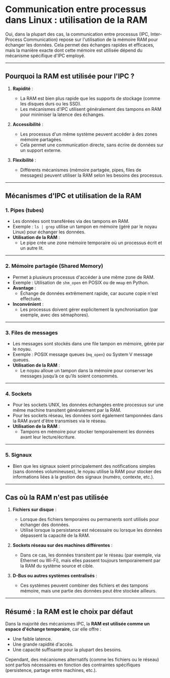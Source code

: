 
# Communication entre processus dans Linux : utilisation de la RAM

Oui, dans la plupart des cas, la communication entre processus (IPC, Inter-Process Communication) repose sur l'utilisation de la mémoire RAM pour échanger les données. Cela permet des échanges rapides et efficaces, mais la manière exacte dont cette mémoire est utilisée dépend du mécanisme spécifique d'IPC employé.

---

## Pourquoi la RAM est utilisée pour l'IPC ?
1. **Rapidité** :
   - La RAM est bien plus rapide que les supports de stockage (comme les disques durs ou les SSD).
   - Les mécanismes d'IPC utilisent généralement des tampons en RAM pour minimiser la latence des échanges.

2. **Accessibilité** :
   - Les processus d'un même système peuvent accéder à des zones mémoire partagées.
   - Cela permet une communication directe, sans écrire de données sur un support externe.

3. **Flexibilité** :
   - Différents mécanismes (mémoire partagée, pipes, files de messages) peuvent utiliser la RAM selon les besoins des processus.

---

## Mécanismes d'IPC et utilisation de la RAM

### 1. Pipes (tubes)
- Les données sont transférées via des tampons en RAM.
- Exemple : `ls | grep` utilise un tampon en mémoire (géré par le noyau Linux) pour échanger les données.
- **Utilisation de la RAM** :
  - Le pipe crée une zone mémoire temporaire où un processus écrit et un autre lit.

---

### 2. Mémoire partagée (Shared Memory)
- Permet à plusieurs processus d'accéder à une même zone de RAM.
- Exemple : Utilisation de `shm_open` en POSIX ou de `mmap` en Python.
- **Avantage** :
  - Échange de données extrêmement rapide, car aucune copie n'est effectuée.
- **Inconvénient** :
  - Les processus doivent gérer explicitement la synchronisation (par exemple, avec des sémaphores).

---

### 3. Files de messages
- Les messages sont stockés dans une file tampon en mémoire, gérée par le noyau.
- Exemple : POSIX message queues (`mq_open`) ou System V message queues.
- **Utilisation de la RAM** :
  - Le noyau alloue un tampon dans la mémoire pour conserver les messages jusqu’à ce qu’ils soient consommés.

---

### 4. Sockets
- Pour les sockets UNIX, les données échangées entre processus sur une même machine transitent généralement par la RAM.
- Pour les sockets réseau, les données sont également tamponnées dans la RAM avant d'être transmises via le réseau.
- **Utilisation de la RAM** :
  - Tampons en mémoire pour stocker temporairement les données avant leur lecture/écriture.

---

### 5. Signaux
- Bien que les signaux soient principalement des notifications simples (sans données volumineuses), le noyau utilise la RAM pour stocker des informations liées à la gestion des signaux (numéro, contexte, etc.).

---

## Cas où la RAM n'est pas utilisée
1. **Fichiers sur disque** :
   - Lorsque des fichiers temporaires ou permanents sont utilisés pour échanger des données.
   - Utilisé lorsque la persistance est nécessaire ou lorsque les données dépassent la capacité de la RAM.

2. **Sockets réseau sur des machines différentes** :
   - Dans ce cas, les données transitent par le réseau (par exemple, via Ethernet ou Wi-Fi), mais elles passent toujours temporairement par la RAM du système source et cible.

3. **D-Bus ou autres systèmes centralisés** :
   - Ces systèmes peuvent combiner des fichiers et des tampons mémoire, mais une partie des données peut être stockée ailleurs.

---

## Résumé : la RAM est le choix par défaut
Dans la majorité des mécanismes IPC, la **RAM est utilisée comme un espace d'échange temporaire**, car elle offre :
- Une faible latence.
- Une grande rapidité d'accès.
- Une capacité suffisante pour la plupart des besoins.

Cependant, des mécanismes alternatifs (comme les fichiers ou le réseau) sont parfois nécessaires en fonction des contraintes spécifiques (persistence, partage entre machines, etc.).
